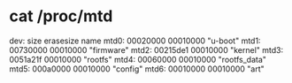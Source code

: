 # cat /proc/mtd 
dev:    size   erasesize  name
mtd0: 00020000 00010000 "u-boot"
mtd1: 00730000 00010000 "firmware"
mtd2: 00215de1 00010000 "kernel"
mtd3: 0051a21f 00010000 "rootfs"
mtd4: 00060000 00010000 "rootfs_data"
mtd5: 000a0000 00010000 "config"
mtd6: 00010000 00010000 "art"

